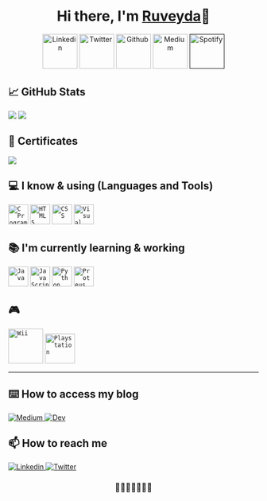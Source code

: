 

<div align="center">
  <h1>Hi there, I'm <a href="https://iamruveyda.github.io/">Ruveyda</a>👋</h1> 	   
</div>


<div align="center">

<a href="https://www.linkedin.com/in/iamruveyda/"><img height="70" alt="Linkedin" src="https://raw.githubusercontent.com/iamruveyda/iamruveyda/4bfa3a8e011a2e53c2122cb484b41a0e0795ba06/svg/00in.svg" ></a>
<a href="http://twitter.com/iamruveyda"><img height="70" alt="Twitter" src="https://raw.githubusercontent.com/iamruveyda/iamruveyda/4bfa3a8e011a2e53c2122cb484b41a0e0795ba06/svg/00t.svg" ></a>
<a href="https://github.com/iamruveyda"><img height="70" alt="Github" src="https://raw.githubusercontent.com/iamruveyda/iamruveyda/4bfa3a8e011a2e53c2122cb484b41a0e0795ba06/svg/00git.svg" ></a>
<a href="https://medium.com/@iamruveyda"><img height="70" alt="Medium" src="https://raw.githubusercontent.com/iamruveyda/iamruveyda/4bfa3a8e011a2e53c2122cb484b41a0e0795ba06/svg/00med.svg" ></a>
<a href=""><img height="70" alt="Spotify" src="https://raw.githubusercontent.com/iamruveyda/iamruveyda/4bfa3a8e011a2e53c2122cb484b41a0e0795ba06/svg/00sp.svg" ></a>



</div>


<!--
**iamruveyda/iamruveyda** is a ✨ _special_ ✨ repository because its `README.md` (this file) appears on your GitHub profile.

Here are some ideas to get you started:

- 🔭 I’m currently working on ...
- 🌱 I’m currently learning ...
- 👯 I’m looking to collaborate on ...
- 🤔 I’m looking for help with ...
- 💬 Ask me about ...
- 📫 How to reach me: ...
- 😄 Pronouns: ...
- ⚡ Fun fact: ...

-->



## 📈 GitHub Stats

<p float="center">
	<a href="https://github.com/anuraghazra/github-readme-stats"> <img  src="https://github-readme-stats.vercel.app/api?username=iamruveyda&show_icons=true&include_all_commits=true&hide=contribs,prs,issues&theme=tokyonight" /></a>
  <a href="https://github.com/anuraghazra/github-readme-stats"> <img  src="https://github-readme-stats.vercel.app/api/top-langs/?username=iamruveyda&layout=compact&theme=tokyonight" /></a>
 
</p>


## 📜 Certificates


<a href="https://github.com/iamruveyda/My_Certificates" target="_blank">
<p float="center">
  <img  src="https://github-readme-stats.vercel.app/api/pin/?username=iamruveyda&repo=My_Certificates&theme=merko" />
 
</p>
</a>


## 💻 I know & using (Languages and Tools)

<code><img height="40" title="C Programming" src="https://raw.githubusercontent.com/iamruveyda/iamruveyda/4bfa3a8e011a2e53c2122cb484b41a0e0795ba06/img/c-programming.svg"></code>
<code><img height="40" title="HTML5" src="https://raw.githubusercontent.com/iamruveyda/iamruveyda/4bfa3a8e011a2e53c2122cb484b41a0e0795ba06/img/html5.svg"></code>
<code><img height="40" title="CSS" src="https://raw.githubusercontent.com/iamruveyda/iamruveyda/4bfa3a8e011a2e53c2122cb484b41a0e0795ba06/img/css.svg"></code>
<code><img height="40" title="Visual Studio " src="https://github.com/iamruveyda/iamruveyda/blob/master/img/visual_studio.png?raw=true"></code>


## 📚 I'm currently learning & working

<code><img height="40" title="Java" src="https://raw.githubusercontent.com/iamruveyda/iamruveyda/4bfa3a8e011a2e53c2122cb484b41a0e0795ba06/img/java.svg"></code>
<code><img height="40" title="JavaScript" src="https://raw.githubusercontent.com/iamruveyda/iamruveyda/4bfa3a8e011a2e53c2122cb484b41a0e0795ba06/img/javascript.svg"></code>
<code><img height="40" title="Python" src="https://raw.githubusercontent.com/iamruveyda/iamruveyda/4bfa3a8e011a2e53c2122cb484b41a0e0795ba06/img/python.svg"></code>
<code><img height="40" title="Proteus" src="https://github.com/iamruveyda/iamruveyda/blob/master/img/proteus.png?raw=true"></code>


## 🎮 
<code><img height="70" title="Wii" src="https://raw.githubusercontent.com/iamruveyda/iamruveyda/4bfa3a8e011a2e53c2122cb484b41a0e0795ba06/svg/00wii.svg"></code>
<code><img height="60" title="Playstation" src="https://raw.githubusercontent.com/iamruveyda/iamruveyda/4bfa3a8e011a2e53c2122cb484b41a0e0795ba06/svg/00play.svg"></code>


<hr>


## ⌨️ How to access my blog

<a href="https://medium.com/@iamruveyda" target="_blank"> <img border="0" alt="Medium" src="https://raw.githubusercontent.com/iamruveyda/iamruveyda/4bfa3a8e011a2e53c2122cb484b41a0e0795ba06/img/medium.svg" > </a>
<a href="https://dev.to/iamruveyda" target="_blank"> <img border="0" alt="Dev" src="https://raw.githubusercontent.com/iamruveyda/iamruveyda/4bfa3a8e011a2e53c2122cb484b41a0e0795ba06/img/devto.svg" > </a>

## 📫 How to reach me

<a href="https://www.linkedin.com/in/iamruveyda/" target="_blank"> <img border="0" alt="Linkedin" src="https://raw.githubusercontent.com/iamruveyda/iamruveyda/4bfa3a8e011a2e53c2122cb484b41a0e0795ba06/img/linkedin.svg" > </a>
<a href="http://twitter.com/iamruveyda" target="_blank"> <img border="0" alt="Twitter" src="https://raw.githubusercontent.com/iamruveyda/iamruveyda/4bfa3a8e011a2e53c2122cb484b41a0e0795ba06/img/twitter.svg" > </a>

<div align="center">
  <h3>🌚🌘🌗🌝🌓🌒🌚</h3>	   
</div>
